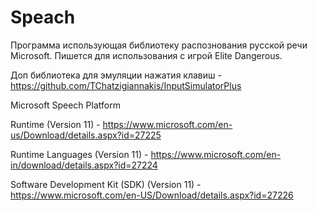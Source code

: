 # Speach
Программа использующая библиотеку распознования русской речи Microsoft.
Пишется для использования с игрой Elite Dangerous.

Доп библиотека для эмуляции нажатия клавиш - https://github.com/TChatzigiannakis/InputSimulatorPlus 

Microsoft Speech Platform

Runtime (Version 11) - https://www.microsoft.com/en-us/Download/details.aspx?id=27225

Runtime Languages (Version 11) - https://www.microsoft.com/en-in/download/details.aspx?id=27224

Software Development Kit (SDK) (Version 11) - https://www.microsoft.com/en-US/Download/details.aspx?id=27226

